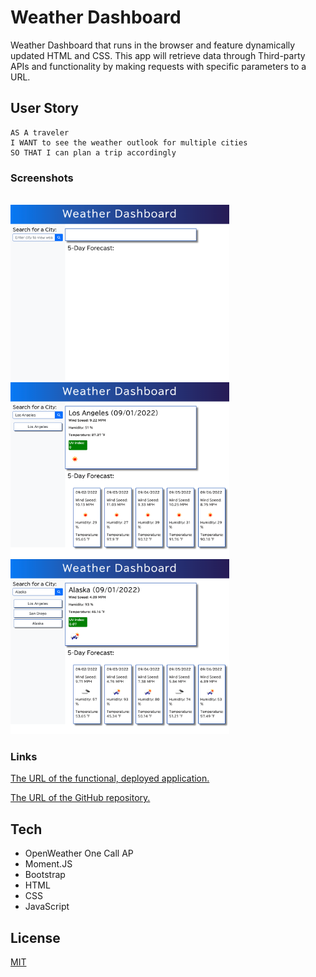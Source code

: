 # Weather Dashboard


Weather Dashboard that runs in the browser and feature dynamically updated HTML and CSS. This app will retrieve data through Third-party APIs and functionality by making requests with specific parameters to a URL.  

## User Story

```
AS A traveler
I WANT to see the weather outlook for multiple cities
SO THAT I can plan a trip accordingly
```


### Screenshots

<br><img src="./Assets/images/screenshot1.png" alt="screenshot of starting page" width="350"/>
<br><img src="./Assets/images/screenshot2.png" alt="screenshot of seach city and show weather" width="350"/>
<br><img src="./Assets/images/screenshot3.png" alt="screenshot of search history page" width="350"/>

### Links

[The URL of the functional, deployed application.](https://noori36.github.io/CodeQuiz/)

[The URL of the GitHub repository.](https://github.com/noori36/CodeQuiz)

## Tech

- OpenWeather One Call AP
- Moment.JS
- Bootstrap
- HTML
- CSS
- JavaScript

## License

[MIT](https://choosealicense.com/licenses/mit/)



